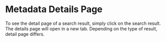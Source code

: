 # Metadata Details Page

To see the detail page of a search result, simply click on the search result.
The details page will open in a new tab.
Depending on the type of result, detail page differs.
